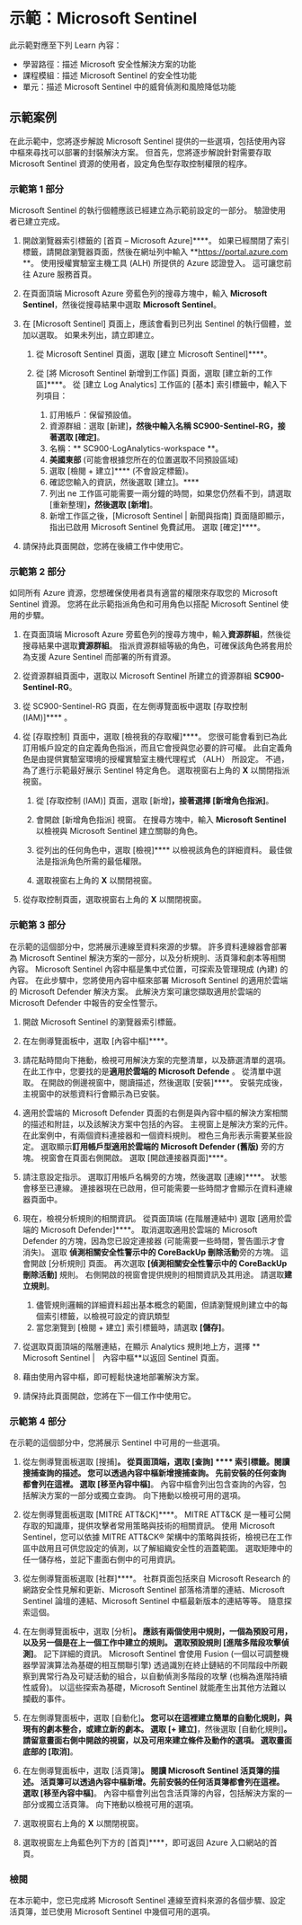 <!---
---
示範：標題：「Microsoft Sentinel」學習路徑/課程模組/標題：「學習路徑：描述 Microsoft 安全性解決方案的功能；課程模組 3：描述 Microsoft Sentinel 的安全性功能；單元 3：描述 Microsoft Sentinel 中的威脅偵測和移轉功能」
---
--->

# 示範：Microsoft Sentinel

此示範對應至下列 Learn 內容：

- 學習路徑：描述 Microsoft 安全性解決方案的功能
- 課程模組：描述 Microsoft Sentinel 的安全性功能
- 單元：描述 Microsoft Sentinel 中的威脅偵測和風險降低功能

## 示範案例

在此示範中，您將逐步解說 Microsoft Sentinel 提供的一些選項，包括使用內容中樞來尋找可以部署的封裝解決方案。  但首先，您將逐步解說針對需要存取 Microsoft Sentinel 資源的使用者，設定角色型存取控制權限的程序。

### 示範第 1 部分

Microsoft Sentinel 的執行個體應該已經建立為示範前設定的一部分。 驗證使用者已建立完成。

1. 開啟瀏覽器索引標籤的 [首頁 – Microsoft Azure]****。  如果已經關閉了索引標籤，請開啟瀏覽器頁面，然後在網址列中輸入 **https://portal.azure.com **。 使用授權實驗室主機工具 (ALH) 所提供的 Azure 認證登入。  這可讓您前往 Azure 服務首頁。

1. 在頁面頂端 Microsoft Azure 旁藍色列的搜尋方塊中，輸入 **Microsoft Sentinel**，然後從搜尋結果中選取 **Microsoft Sentinel**。  

1. 在 [Microsoft Sentinel] 頁面上，應該會看到已列出 Sentinel 的執行個體，並加以選取。  如果未列出，請立即建立。
    1. 從 Microsoft Sentinel 頁面，選取 [建立 Microsoft Sentinel]****。

    1. 從 [將 Microsoft Sentinel 新增到工作區] 頁面，選取 [建立新的工作區]****。 從 [建立 Log Analytics] 工作區的 [基本] 索引標籤中，輸入下列項目：
        1. 訂用帳戶：保留預設值。
        1. 資源群組：選取 [新建]****，然後中輸入名稱 **SC900-Sentinel-RG**，接著選取 [確定]****。
        1. 名稱：** SC900-LogAnalytics-workspace **。
        1. **美國東部** (可能會根據您所在的位置選取不同預設區域)
        1. 選取 [檢閱 + 建立]**** (不會設定標籤)。
        1. 確認您輸入的資訊，然後選取 [建立]。****
        1. 列出 ne 工作區可能需要一兩分鐘的時間，如果您仍然看不到，請選取 [重新整理]****，然後選取 [新增]****。
        1. 新增工作區之後，[Microsoft Sentinel | 新聞與指南] 頁面隨即顯示，指出已啟用 Microsoft Sentinel 免費試用。  選取 [確定]****。

1. 請保持此頁面開啟，您將在後續工作中使用它。

### 示範第 2 部分

如同所有 Azure 資源，您想確保使用者具有適當的權限來存取您的 Microsoft Sentinel 資源。 您將在此示範指派角色和可用角色以搭配 Microsoft Sentinel 使用的步驟。  

1. 在頁面頂端 Microsoft Azure 旁藍色列的搜尋方塊中，輸入**資源群組**，然後從搜尋結果中選取**資源群組**。 指派資源群組等級的角色，可確保該角色將套用於為支援 Azure Sentinel 而部署的所有資源。

1. 從資源群組頁面中，選取以 Microsoft Sentinel 所建立的資源群組 **SC900-Sentinel-RG**。

1. 從 SC900-Sentinel-RG 頁面，在左側導覽面板中選取 [存取控制　(IAM)]**** 。

1. 從 [存取控制] 頁面中，選取 [檢視我的存取權]****。  您很可能會看到已為此訂用帳戶設定的自定義角色指派，而且它會授與您必要的許可權。  此自定義角色是由提供實驗室環境的授權實驗室主機代理程式 （ALH） 所設定。 不過，為了進行示範最好展示 Sentinel 特定角色。  選取視窗右上角的 **X** 以關閉指派視窗。

    1. 從 [存取控制 (IAM)] 頁面，選取 [新增]****，接著選擇 [新增角色指派]****。

    1. 會開啟 [新增角色指派] 視窗。  在搜尋方塊中，輸入 **Microsoft Sentinel** 以檢視與 Microsoft Sentinel 建立關聯的角色。
    1. 從列出的任何角色中，選取 [檢視]**** 以檢視該角色的詳細資料。  最佳做法是指派角色所需的最低權限。  

    1. 選取視窗右上角的 **X** 以關閉視窗。

1. 從存取控制頁面，選取視窗右上角的 **X** 以關閉視窗。

### 示範第 3 部分

在示範的這個部分中，您將展示連線至資料來源的步驟。 許多資料連線器會部署為 Microsoft Sentinel 解決方案的一部分，以及分析規則、活頁簿和劇本等相關內容。 Microsoft Sentinel 內容中樞是集中式位置，可探索及管理現成 (內建) 的內容。 在此步驟中，您將使用內容中樞來部署 Microsoft Sentinel 的適用於雲端的 Microsoft Defender 解決方案。  此解決方案可讓您擷取適用於雲端的 Microsoft Defender 中報告的安全性警示。

1. 開啟 Microsoft Sentinel 的瀏覽器索引標籤。

1. 在左側導覽面板中，選取 [內容中樞]****。

1. 請花點時間向下捲動，檢視可用解決方案的完整清單，以及篩選清單的選項。  在此工作中，您要找的是**適用於雲端的 Microsoft Defende** 。  從清單中選取。  在開啟的側邊視窗中，閱讀描述，然後選取 [安裝]****。  安裝完成後，主視窗中的狀態資料行會顯示為已安裝。

1. 適用於雲端的 Microsoft Defender 頁面的右側是與內容中樞的解決方案相關的描述和附註，以及該解決方案中包括的內容。  主視窗上是解決方案的元件。  在此案例中，有兩個資料連接器和一個資料規則。 橙色三角形表示需要某些設定。 選取顯示**訂用帳戶型適用於雲端的 Microsoft Defender (舊版)** 旁的方塊。  視窗會在頁面右側開啟。  選取 [開啟連接器頁面]****。

1. 請注意設定指示。  選取訂用帳戶名稱旁的方塊，然後選取 [連線]****。  狀態會移至已連線。  連接器現在已啟用，但可能需要一些時間才會顯示在資料連線器頁面中。  

1. 現在，檢視分析規則的相關資訊。  從頁面頂端 (在階層連結中) 選取 [適用於雲端的 Microsoft Defender]****。 取消選取適用於雲端的 Microsoft Defender 的方塊，因為您已設定連接器 (可能需要一些時間，警告圖示才會消失)。 選取 **偵測相關安全性警示中的 CoreBackUp 刪除活動**旁的方塊。  這會開啟 [分析規則] 頁面。  再次選取 **[偵測相關安全性警示中的 CoreBackUp 刪除活動]** 規則。 右側開啟的視窗會提供規則的相關資訊及其用途。  請選取**建立規則**。  
    1. 儘管規則邏輯的詳細資料超出基本概念的範圍，但請瀏覽規則建立中的每個索引標籤，以檢視可設定的資訊類型
    1. 當您瀏覽到 [檢閱 + 建立] 索引標籤時，請選取 **[儲存]**。

1. 從選取頁面頂端的階層連結，在顯示 Analytics 規則地上方，選擇 ** Microsoft Sentinel |　內容中樞**以返回 Sentinel 頁面。

1. 藉由使用內容中樞，即可輕鬆快速地部署解決方案。

1. 請保持此頁面開啟，您將在下一個工作中使用它。

### 示範第 4 部分

在示範的這個部分中，您將展示 Sentinel 中可用的一些選項。

1. 從左側導覽面板選取 [搜捕]****。  從頁面頂端，選取 [查詢] **** 索引標籤。閱讀搜捕查詢的描述。 您可以透過內容中樞新增搜捕查詢。 先前安裝的任何查詢都會列在這裡。 選取 [移至內容中樞]****。  內容中樞會列出包含查詢的內容，包括解決方案的一部分或獨立查詢。  向下捲動以檢視可用的選項。

1. 從左側導覽面板選取 [MITRE ATT&CK]****。  MITRE ATT&CK 是一種可公開存取的知識庫，提供攻擊者常用策略與技術的相關資訊。 使用 Microsoft Sentinel，您可以依據 MITRE ATT&CK® 架構中的策略與技術，檢視已在工作區中啟用且可供您設定的偵測，以了解組織安全性的涵蓋範圍。  選取矩陣中的任一儲存格，並記下畫面右側中的可用資訊。  

1. 從左側導覽面板選取 [社群]****。 社群頁面包括來自 Microsoft Research 的網路安全性見解和更新、Microsoft Sentinel 部落格清單的連結、Microsoft Sentinel 論壇的連結、Microsoft Sentinel 中樞最新版本的連結等等。 隨意探索這個。

1. 在左側導覽面板中，選取 [分析]****。  應該有兩個使用中規則，一個為預設可用，以及另一個是在上一個工作中建立的規則。 選取預設規則 [進階多階段攻擊偵測]****。  記下詳細的資訊。  Microsoft Sentinel 會使用 Fusion (一個以可調整機器學習演算法為基礎的相互關聯引擎) 透過識別在終止鏈結的不同階段中所觀察到異常行為及可疑活動的組合，以自動偵測多階段的攻擊 (也稱為進階持續性威脅)。 以這些探索為基礎，Microsoft Sentinel 就能產生出其他方法難以攔截的事件。

1. 在左側導覽面板中，選取 [自動化]****。  您可以在這裡建立簡單的自動化規則，與現有的劇本整合，或建立新的劇本。  選取 [+ 建立]****，然後選取 [自動化規則]****。  請留意畫面右側中開啟的視窗，以及可用來建立條件及動作的選項。  選取畫面底部的 [取消]****。

1. 在左側導覽面板中，選取 [活頁簿]****。 閱讀 Microsoft Sentinel 活頁簿的描述。  活頁簿可以透過內容中樞新增。先前安裝的任何活頁簿都會列在這裡。 選取 [移至內容中樞]****。  內容中樞會列出包含活頁簿的內容，包括解決方案的一部分或獨立活頁簿。 向下捲動以檢視可用的選項。

1. 選取視窗右上角的 **X** 以關閉視窗。

1. 選取視窗左上角藍色列下方的 [首頁]****，即可返回 Azure 入口網站的首頁。  

### 檢閱

在本示範中，您已完成將 Microsoft Sentinel 連線至資料來源的各個步驟、設定活頁簿，並已使用 Microsoft Sentinel 中幾個可用的選項。
